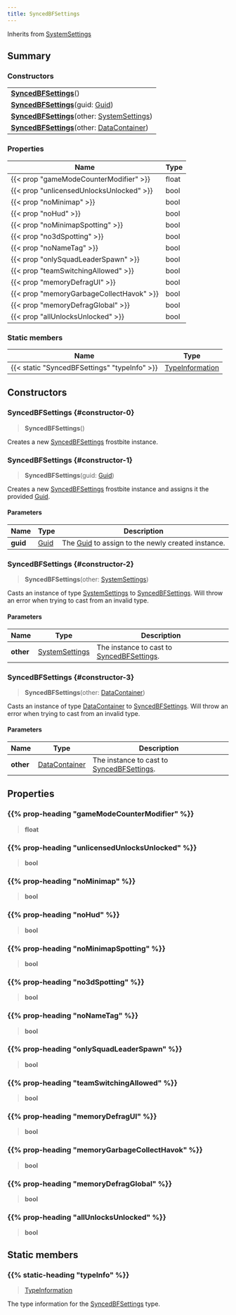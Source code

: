 ```yaml
---
title: SyncedBFSettings
---
```


Inherits from 
[SystemSettings](/vext/ref/fb/systemsettings)

## Summary
### Constructors
| |
| ----------- |
| **[SyncedBFSettings](#constructor-0)**() |
| **[SyncedBFSettings](#constructor-1)**(guid: [Guid](/vext/ref/shared/class/guid)) |
| **[SyncedBFSettings](#constructor-2)**(other: [SystemSettings](/vext/ref/fb/systemsettings)) |
| **[SyncedBFSettings](#constructor-3)**(other: [DataContainer](/vext/ref/shared/class/datacontainer)) |

### Properties
| Name | Type |
| ---- | ---- |
| {{< prop "gameModeCounterModifier" >}} | float |
| {{< prop "unlicensedUnlocksUnlocked" >}} | bool |
| {{< prop "noMinimap" >}} | bool |
| {{< prop "noHud" >}} | bool |
| {{< prop "noMinimapSpotting" >}} | bool |
| {{< prop "no3dSpotting" >}} | bool |
| {{< prop "noNameTag" >}} | bool |
| {{< prop "onlySquadLeaderSpawn" >}} | bool |
| {{< prop "teamSwitchingAllowed" >}} | bool |
| {{< prop "memoryDefragUI" >}} | bool |
| {{< prop "memoryGarbageCollectHavok" >}} | bool |
| {{< prop "memoryDefragGlobal" >}} | bool |
| {{< prop "allUnlocksUnlocked" >}} | bool |

### Static members
| Name | Type |
| ---- | ---- |
| {{< static "SyncedBFSettings" "typeInfo" >}} | [TypeInformation](/vext/ref/shared/class/typeinformation) |

## Constructors
### SyncedBFSettings {#constructor-0}
> **SyncedBFSettings**()

Creates a new [SyncedBFSettings](/vext/ref/fb/syncedbfsettings) frostbite instance.

### SyncedBFSettings {#constructor-1}
> **SyncedBFSettings**(guid: [Guid](/vext/ref/shared/class/guid))

Creates a new [SyncedBFSettings](/vext/ref/fb/syncedbfsettings) frostbite instance and assigns it the provided [Guid](/vext/ref/shared/class/guid).

#### Parameters
| Name | Type | Description |
| ---- | ---- | ----------- |
| **guid** | [Guid](/vext/ref/shared/class/guid) | The [Guid](/vext/ref/shared/class/guid) to assign to the newly created instance. |

### SyncedBFSettings {#constructor-2}
> **SyncedBFSettings**(other: [SystemSettings](/vext/ref/fb/systemsettings))

Casts an instance of type [SystemSettings](/vext/ref/fb/systemsettings) to [SyncedBFSettings](/vext/ref/fb/syncedbfsettings). Will throw an error when trying to cast from an invalid type.

#### Parameters
| Name | Type | Description |
| ---- | ---- | ----------- |
| **other** | [SystemSettings](/vext/ref/fb/systemsettings) | The instance to cast to [SyncedBFSettings](/vext/ref/fb/syncedbfsettings). |

### SyncedBFSettings {#constructor-3}
> **SyncedBFSettings**(other: [DataContainer](/vext/ref/shared/class/datacontainer))

Casts an instance of type [DataContainer](/vext/ref/shared/class/datacontainer) to [SyncedBFSettings](/vext/ref/fb/syncedbfsettings). Will throw an error when trying to cast from an invalid type.

#### Parameters
| Name | Type | Description |
| ---- | ---- | ----------- |
| **other** | [DataContainer](/vext/ref/shared/class/datacontainer) | The instance to cast to [SyncedBFSettings](/vext/ref/fb/syncedbfsettings). |

## Properties
### {{% prop-heading "gameModeCounterModifier" %}}
> **float**

### {{% prop-heading "unlicensedUnlocksUnlocked" %}}
> **bool**

### {{% prop-heading "noMinimap" %}}
> **bool**

### {{% prop-heading "noHud" %}}
> **bool**

### {{% prop-heading "noMinimapSpotting" %}}
> **bool**

### {{% prop-heading "no3dSpotting" %}}
> **bool**

### {{% prop-heading "noNameTag" %}}
> **bool**

### {{% prop-heading "onlySquadLeaderSpawn" %}}
> **bool**

### {{% prop-heading "teamSwitchingAllowed" %}}
> **bool**

### {{% prop-heading "memoryDefragUI" %}}
> **bool**

### {{% prop-heading "memoryGarbageCollectHavok" %}}
> **bool**

### {{% prop-heading "memoryDefragGlobal" %}}
> **bool**

### {{% prop-heading "allUnlocksUnlocked" %}}
> **bool**

## Static members
### {{% static-heading "typeInfo" %}}
> [TypeInformation](/vext/ref/shared/class/typeinformation)

The type information for the [SyncedBFSettings](/vext/ref/fb/syncedbfsettings) type.

